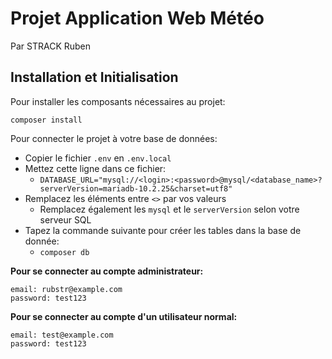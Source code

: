 # Projet Application Web Météo
Par STRACK Ruben

## Installation et Initialisation

Pour installer les composants nécessaires au projet:

```
composer install
```

Pour connecter le projet à votre base de données:
- Copier le fichier `.env` en `.env.local`
- Mettez cette ligne dans ce fichier:
  - `DATABASE_URL="mysql://<login>:<password>@mysql/<database_name>?serverVersion=mariadb-10.2.25&charset=utf8"`
- Remplacez les éléments entre `<>` par vos valeurs
  - Remplacez également les `mysql` et le `serverVersion` selon votre serveur SQL
- Tapez la commande suivante pour créer les tables dans la base de donnée:
  - `composer db`

**Pour se connecter au compte administrateur:**
```angular2html
email: rubstr@example.com
password: test123
```

**Pour se connecter au compte d'un utilisateur normal:**
```angular2html
email: test@example.com
password: test123
```
